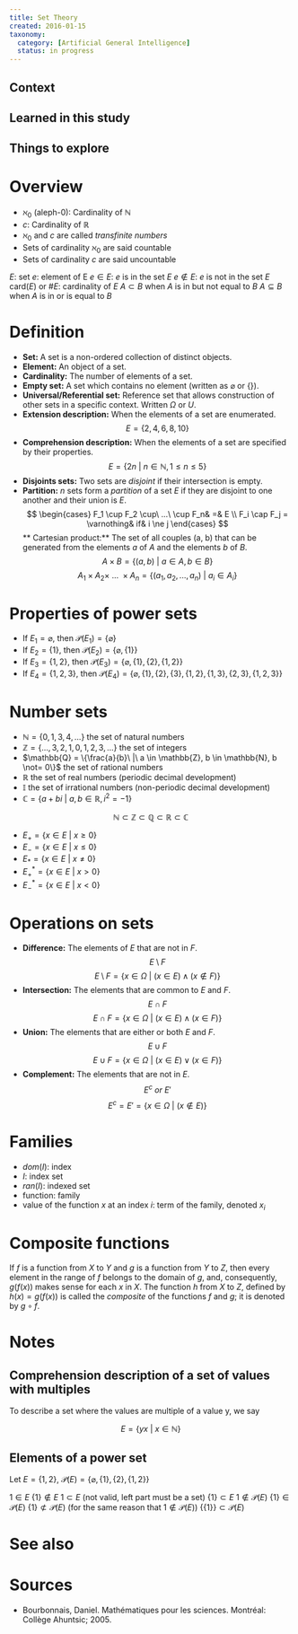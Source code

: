 ```yaml
---
title: Set Theory
created: 2016-01-15
taxonomy:
  category: [Artificial General Intelligence]
  status: in progress
---
```


## Context

## Learned in this study

## Things to explore

# Overview

* $\aleph_0$ (aleph-0): Cardinality of $\mathbb{N}$
* $c$: Cardinality of $\mathbb{R}$
* $\aleph_0$ and $c$ are called *transfinite numbers*
* Sets of cardinality $\aleph_0$ are said countable
* Sets of cardinality $c$ are said uncountable

$E$: set
$e$: element of E
$e \in E$: $e$ is in the set $E$
$e \not\in E$: $e$ is not in the set $E$
card($E$) or $\#E$: cardinality of $E$
$A \subset B$ when $A$ is in but not equal to $B$
$A \subseteq B$ when $A$ is in or is equal to $B$

# Definition
* **Set:** A set is a non-ordered collection of distinct objects.
* **Element:** An object of a set.
* **Cardinality:** The number of elements of a set.
* **Empty set:** A set which contains no element (written as $\varnothing$ or $\{\}$).
* **Universal/Referential set:** Reference set that allows construction of other sets in a specific context. Written $\Omega$ or $U$.
* **Extension description:** When the elements of a set are enumerated.
	$$E = \{2, 4, 6, 8, 10\}$$
* **Comprehension description:** When the elements of a set are specified by their properties.
	$$E = \{2n\ |\ n \in \mathbb{N}, 1 \le n \le 5\}$$
* **Disjoints sets:** Two sets are *disjoint* if their intersection is empty.
* **Partition:** $n$ sets form a *partition* of a set $E$ if they are disjoint to one another and their union is $E$.
	$$
	\begin{cases}
		F_1 \cup F_2 \cup\ ...\ \cup F_n& =& E \\
		F_i \cap F_j = \varnothing& if& i \ne j
	\end{cases}
	$$
** Cartesian product:** The set of all couples (a, b) that can be generated from the elements $a$ of $A$ and the elements $b$ of $B$.
	$$A \times B = \{(a, b)\ |\ a \in A, b \in B\}$$
	$$A_1 \times A_2 \times\ ...\ \times A_n = \{(a_1, a_2, ..., a_n)\ |\ a_i \in A_i\}$$
 
# Properties of power sets
* If $E_1 = \varnothing$, then $\mathcal{P}(E_1) = \{\varnothing\}$
* If $E_2 = \{1\}$, then $\mathcal{P}(E_2) = \{\varnothing, \{1\}\}$
* If $E_3 = \{1, 2\}$, then $\mathcal{P}(E_3) = \{\varnothing, \{1\}, \{2\}, \{1, 2\}\}$
* If $E_4 = \{1, 2, 3\}$, then $\mathcal{P}(E_4) = \{\varnothing, \{1\}, \{2\}, \{3\}, \{1, 2\}, \{1, 3\}, \{2, 3\}, \{1, 2, 3\}\}$

# Number sets
* $\mathbb{N} = \{0, 1, 3, 4, ...\}$ the set of natural numbers
* $\mathbb{Z} = \{..., 3, 2, 1, 0, 1, 2, 3, ...\}$ the set of integers
* $\mathbb{Q} = \{\frac{a}{b}\ |\ a \in \mathbb{Z}, b \in \mathbb{N}, b \not= 0\}$ the set of rational numbers
* $\mathbb{R}$ the set of real numbers (periodic decimal development)
* $\mathbb{I}$ the set of irrational numbers (non-periodic decimal development)
* $\mathbb{C} = \{a+bi\ |\ a, b \in \mathbb{R}, i^2 = -1\}$

$$
\mathbb{N} \subset \mathbb{Z} \subset \mathbb{Q} \subset \mathbb{R} \subset \mathbb{C}
$$

* $E_+ = \{x \in E\ |\ x \ge 0\}$
* $E_- = \{x \in E\ |\ x \le 0\}$
* $E_* = \{x \in E\ |\ x \ne 0\}$
* $E_+^* = \{x \in E\ |\ x \gt 0\}$
* $E_-^* = \{x \in E\ |\ x \lt 0\}$

# Operations on sets
* **Difference:** The elements of $E$ that are not in $F$.
	$$E \setminus F$$
	$$E \setminus F = \{x \in \Omega\ |\ (x \in E) \wedge (x \not\in F)\}$$
* **Intersection:** The elements that are common to $E$ and $F$.
	$$E \cap F$$
	$$E \cap F = \{x \in \Omega\ |\ (x \in E) \wedge (x \in F)\}$$
* **Union:** The elements that are either or both $E$ and $F$.
	$$E \cup F$$
	$$E \cup F = \{x \in \Omega\ |\ (x \in E) \vee (x \in F)\}$$
* **Complement:** The elements that are not in $E$.
	$$E^c\ or\ E'$$
	$$E^c = E' = \{x \in \Omega\ |\ (x \not\in E)\}$$

# Families
* $dom(I)$: index
* $I$: index set
* $ran(I)$: indexed set
* function: family
* value of the function $x$ at an index $i$: term of the family, denoted $x_i$

# Composite functions
If $f$ is a function from $X$ to $Y$ and $g$ is a function from $Y$ to $Z$, then every element in the range of $f$ belongs to the domain of $g$, and, consequently, $g(f(x))$ makes sense for each $x$ in $X$. The function $h$ from $X$ to $Z$, defined by $h(x) = g(f(x))$ is called the *composite* of the functions $f$ and $g$; it is denoted by $g \circ f$.

# Notes

## Comprehension description of a set of values with multiples
To describe a set where the values are multiple of a value y, we say

$$E = \{yx\ |\ x \in \mathbb{N}\}$$

## Elements of a power set
Let $E = \{1, 2\}$,
$\mathcal{P}(E) = \{\varnothing, \{1\}, \{2\}, \{1, 2\}\}$

$1 \in E$
$\{1\} \not\in E$
$1 \subset E$ (not valid, left part must be a set)
$\{1\} \subset E$
$1 \not\in \mathcal{P}(E)$
$\{1\} \in \mathcal{P}(E)$
$\{1\} \not\subset \mathcal{P}(E)$ (for the same reason that $1 \not\in \mathcal{P}(E)$)
$\{\{1\}\} \subset \mathcal{P}(E)$


# See also

# Sources

* Bourbonnais, Daniel. Mathématiques pour les sciences. Montréal: Collège Ahuntsic; 2005.